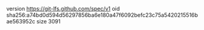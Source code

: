 version https://git-lfs.github.com/spec/v1
oid sha256:a74bd0d594d56297856ba6e180a47f6092befc23c75a5420215516bae563952c
size 3091
